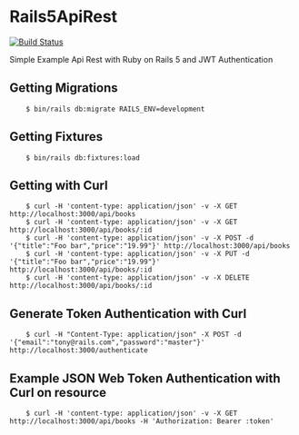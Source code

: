 # Rails5ApiRest

[![Build Status](https://travis-ci.org/Tony133/Rails5ApiRest.svg?branch=master)](https://travis-ci.org/Tony133/Rails5ApiRest)

Simple Example Api Rest with Ruby on Rails 5 and JWT Authentication

## Getting Migrations

```
    $ bin/rails db:migrate RAILS_ENV=development
```

## Getting Fixtures

```
    $ bin/rails db:fixtures:load
```

## Getting with Curl 

```
    $ curl -H 'content-type: application/json' -v -X GET http://localhost:3000/api/books 
    $ curl -H 'content-type: application/json' -v -X GET http://localhost:3000/api/books/:id
    $ curl -H 'content-type: application/json' -v -X POST -d '{"title":"Foo bar","price":"19.99"}' http://localhost:3000/api/books 
    $ curl -H 'content-type: application/json' -v -X PUT -d '{"title":"Foo bar","price":"19.99"}' http://localhost:3000/api/books/:id
    $ curl -H 'content-type: application/json' -v -X DELETE http://localhost:3000/api/books/:id
```

## Generate Token Authentication with Curl

```
    $ curl -H "Content-Type: application/json" -X POST -d '{"email":"tony@rails.com","password":"master"}' http://localhost:3000/authenticate
```

## Example JSON Web Token Authentication with Curl on resource

```
    $ curl -H 'content-type: application/json' -v -X GET http://localhost:3000/api/books -H 'Authorization: Bearer :token' 
```
